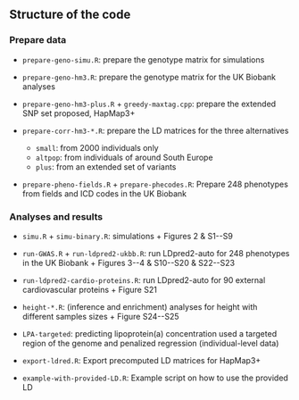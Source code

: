 ## Structure of the code

### Prepare data

- `prepare-geno-simu.R`: prepare the genotype matrix for simulations

- `prepare-geno-hm3.R`: prepare the genotype matrix for the UK Biobank analyses

- `prepare-geno-hm3-plus.R` + `greedy-maxtag.cpp`: prepare the extended SNP set proposed, HapMap3+

- `prepare-corr-hm3-*.R`: prepare the LD matrices for the three alternatives 
    - `small`: from 2000 individuals only
    - `altpop`: from individuals of around South Europe
    - `plus`: from an extended set of variants

- `prepare-pheno-fields.R` + `prepare-phecodes.R`: Prepare 248 phenotypes from fields and ICD codes in the UK Biobank


### Analyses and results

- `simu.R` + `simu-binary.R`: simulations + Figures 2 & S1--S9

- `run-GWAS.R` + `run-ldpred2-ukbb.R`: run LDpred2-auto for 248 phenotypes in the UK Biobank + Figures 3--4 & S10--S20 & S22--S23

- `run-ldpred2-cardio-proteins.R`: run LDpred2-auto for 90 external cardiovascular proteins + Figure S21

- `height-*.R`: (inference and enrichment) analyses for height with different samples sizes + Figure S24--S25

- `LPA-targeted`: predicting lipoprotein(a) concentration used a targeted region of the genome and penalized regression (individual-level data)

- `export-ldred.R`: Export precomputed LD matrices for HapMap3+

- `example-with-provided-LD.R`: Example script on how to use the provided LD
